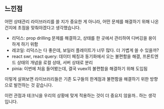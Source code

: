 ## 느낀점

어떤 상태관리 라이브러리를 쓸 지가 중요한 게 아니라, 어떤 문제를 해결하기 위해 나온 건지에 초점을 맞춰야겠다고 생각했습니다.

- 리덕스: prop drilling 문제를 해결하고, 상태를 한 곳에서 관리하여 디버깅을 용이하게 하기 위함
- 레코일: 리덕스는 다 좋은데, 보일러 플레이트가 너무 많다. 더 가볍게 쓸 수 있을까?
- react swr, react query: 데이터 페칭과 동기화에서 오는 불편함을 해결, 프론트엔드 상태의 개념을 로컬 상태, 서버 상태로 분리 
- pinia: 이번에 처음 들어봤는데, 결국 vuex의 불편함을 해결하기 위해 도입됨

이렇게 살펴보면 라이브러리들은 기존 도구들의 한계점과 불편함을 해결하기 위한 방향으로 발전하는 것 같습니다.

이런 관점과 테크닉을 우리의 상황에 맞게 적용하는 것이 더 중요지 않을까.. 하는 생각입니다.
